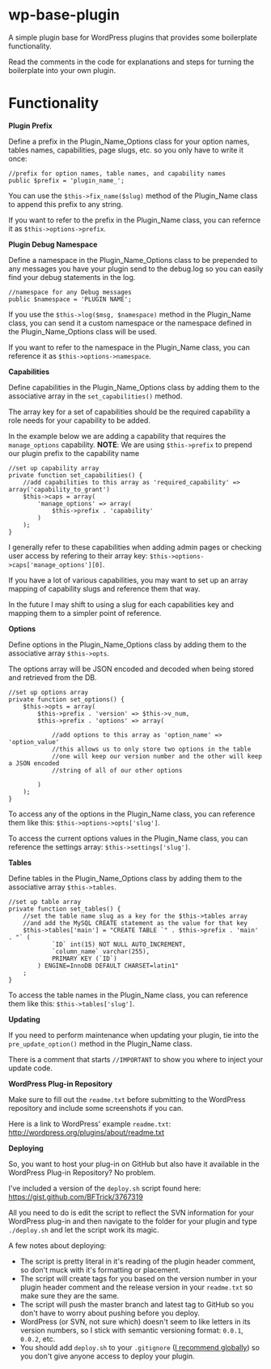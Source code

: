 wp-base-plugin
==============

A simple plugin base for WordPress plugins that provides some boilerplate functionality.

Read the comments in the code for explanations and steps for turning the boilerplate into your own plugin.

Functionality
=============

**Plugin Prefix**

Define a prefix in the Plugin_Name_Options class for your option names, tables names, capabilities, page slugs, etc. so you only have to write it once:

    //prefix for option names, table names, and capability names
    public $prefix = 'plugin_name_';

You can use the `$this->fix_name($slug)` method of the Plugin_Name class to append this prefix to any string.

If you want to refer to the prefix in the Plugin_Name class, you can refernce it as `$this->options->prefix`.

**Plugin Debug Namespace**

Define a namespace in the Plugin_Name_Options class to be prepended to any messages you have your plugin send to the debug.log so you can easily find your debug statements in the log.

    //namespace for any Debug messages
    public $namespace = 'PLUGIN NAME';

If you use the `$this->log($msg, $namespace)` method in the Plugin_Name class, you can send it a custom namespace or the namespace defined in the Plugin_Name_Options class will be used.

If you want to refer to the namespace in the Plugin_Name class, you can reference it as `$this->options->namespace`.

**Capabilities**

Define capabilities in the Plugin_Name_Options class by adding them to the associative array in the `set_capabilities()` method.

The array key for a set of capabilities should be the required capability a role needs for your capability to be added.

In the example below we are adding a capability that requires the `manage_options` capability. **NOTE**: We are using `$this->prefix` to prepend our plugin prefix to the capability name

    //set up capability array
    private function set_capabilities() {
    	//add capabilities to this array as 'required_capability' => array('capability_to_grant')
    	$this->caps = array(
    		'manage_options' => array(
    			$this->prefix . 'capability'
    		)
    	);
    }

I generally refer to these capabilities when adding admin pages or checking user access by refering to their array key:  `$this->options->caps['manage_options'][0]`.

If you have a lot of various capabilities, you may want to set up an array mapping of capability slugs and reference them that way.

In the future I may shift to using a slug for each capabilities key and mapping them to a simpler point of reference.

**Options**

Define options in the Plugin_Name_Options class by adding them to the associative array `$this->opts`.

The options array will be JSON encoded and decoded when being stored and retrieved from the DB.

    //set up options array
    private function set_options() {
    	$this->opts = array(
    		$this->prefix . 'version' => $this->v_num,
    		$this->prefix . 'options' => array(
    
    			//add options to this array as 'option_name' => 'option_value'
    			//this allows us to only store two options in the table
    			//one will keep our version number and the other will keep a JSON encoded
    			//string of all of our other options

    		)
    	);
    }

To access any of the options in the Plugin_Name class, you can reference them like this:  `$this->options->opts['slug']`.

To access the current options values in the Plugin_Name class, you can reference the settings array:  `$this->settings['slug']`.

**Tables**

Define tables in the Plugin_Name_Options class by adding them to the associative array `$this->tables`.

    //set up table array
    private function set_tables() {
    	//set the table name slug as a key for the $this->tables array
    	//and add the MySQL CREATE statement as the value for that key
    	$this->tables['main'] = "CREATE TABLE `" . $this->prefix . 'main' . "` (
    			`ID` int(15) NOT NULL AUTO_INCREMENT,
    			`column_name` varchar(255),
    			PRIMARY KEY (`ID`)
    		) ENGINE=InnoDB DEFAULT CHARSET=latin1"
    	;
    }

To access the table names in the Plugin_Name class, you can reference them like this:  `$this->tables['slug']`.

**Updating**

If you need to perform maintenance when updating your plugin, tie into the `pre_update_option()` method in the Plugin_Name class.

There is a comment that starts `//IMPORTANT` to show you where to inject your update code.

**WordPress Plug-in Repository**

Make sure to fill out the `readme.txt` before submitting to the WordPress repository and include some screenshots if you can.

Here is a link to WordPress' example `readme.txt`:  http://wordpress.org/plugins/about/readme.txt

**Deploying**

So, you want to host your plug-in on GitHub but also have it available in the WordPress Plug-in Repository? No problem.

I've included a version of the `deploy.sh` script found here:  https://gist.github.com/BFTrick/3767319

All you need to do is edit the script to reflect the SVN information for your WordPress plug-in and then navigate to the folder for your plugin and type `./deploy.sh` and let the script work its magic.

A few notes about deploying:

* The script is pretty literal in it's reading of the plugin header comment, so don't muck with it's formatting or placement.
* The script will create tags for you based on the version number in your plugin header comment and the release version in your `readme.txt` so make sure they are the same.
* The script will push the master branch and latest tag to GitHub so you don't have to worry about pushing before you deploy.
* WordPress (or SVN, not sure which) doesn't seem to like letters in its version numbers, so I stick with semantic versioning format:  `0.0.1`, `0.0.2`, etc.
* You should add `deploy.sh` to your `.gitignore` ([I recommend globally](http://stackoverflow.com/questions/7335420/global-git-ignore#answer-7335487)) so you don't give anyone access to deploy your plugin.